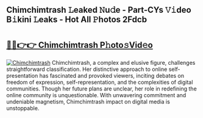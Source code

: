 ## Chimchimtrash 𝙻eaked 𝙽u𝚍e - Part-CYs 𝚅𝚒deo B𝚒kini 𝙻eaks - Hot All 𝙿hotos 2Fdcb

# <h2><a href="http://ld3bx3u.urlbe.top/?page=Chimchimtrash">🔗🔗👉👉 Chimchimtrash P𝚑oto𝚜Vid𝚎o</a></h2>

[![Chimchimtrash](https://i.imgur.com/eBuTRDB.gif)](http://ld3bx3u.urlbe.top/?page=Chimchimtrash)
Chimchimtrash, a complex and elusive figure, challenges straightforward classification. Her distinctive approach to online self-presentation has fascinated and provoked viewers, inciting debates on freedom of expression, self-representation, and the complexities of digital communities. Though her future plans are unclear, her role in redefining the online community is unquestionable. With unwavering commitment and undeniable magnetism, Chimchimtrash impact on digital media is unstoppable.
